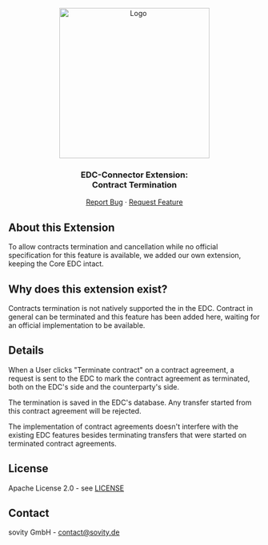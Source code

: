 <!-- PROJECT LOGO -->
<br />
<div align="center">
  <a href="https://github.com/sovity/edc-ce">
    <img src="https://raw.githubusercontent.com/sovity/edc-ui/main/src/assets/images/sovity_logo.svg" alt="Logo" width="300">
  </a>

<h3 align="center">EDC-Connector Extension:<br />Contract Termination</h3>

  <p align="center">
    <a href="https://github.com/sovity/edc-ce/issues/new?template=bug_report.md">Report Bug</a>
    ·
    <a href="https://github.com/sovity/edc-ce/issues/new?template=feature_request.md">Request Feature</a>
  </p>
</div>


## About this Extension

To allow contracts termination and cancellation while no official specification for this feature is available, we added our own extension, keeping the Core EDC intact.

## Why does this extension exist?

Contracts termination is not natively supported the in the EDC. Contract in general can be terminated and this feature has been added here, waiting for an official implementation to be available.

## Details

When a User clicks "Terminate contract" on a contract agreement, a request is sent to the EDC to mark the contract agreement as terminated, both on the EDC's side and the counterparty's side.

The termination is saved in the EDC's database.
Any transfer started from this contract agreement will be rejected.

The implementation of contract agreements doesn't interfere with the existing EDC features besides terminating transfers that were started on terminated contract agreements.

## License

Apache License 2.0 - see [LICENSE](../../LICENSE)

## Contact

sovity GmbH - contact@sovity.de
